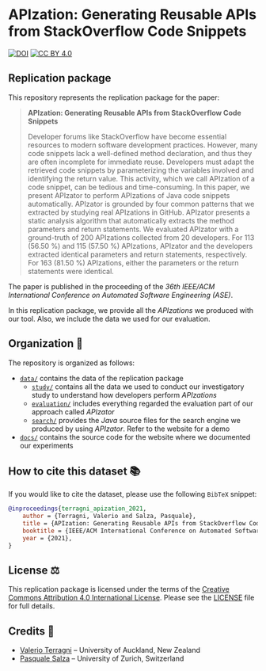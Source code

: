 # APIzation: Generating Reusable APIs from StackOverflow Code Snippets

[![DOI](https://zenodo.org/badge/276175723.svg)](https://zenodo.org/badge/latestdoi/276175723)
[![CC BY 4.0](https://img.shields.io/badge/License-CC%20BY%204.0-lightgrey.svg)](http://creativecommons.org/licenses/by/4.0/)

## Replication package

This repository represents the replication package for the paper:

> **APIzation: Generating Reusable APIs from StackOverflow Code Snippets**
>
> Developer forums like StackOverflow have become essential resources to modern software development practices. However, many code snippets lack a well-defined method declaration, and thus they are often incomplete for immediate reuse. Developers must adapt the retrieved code snippets by parameterizing the variables involved and identifying the return value. This activity, which we call APIzation of a code snippet, can be tedious and time-consuming. In this paper, we present APIzator to perform APIzations of Java code snippets automatically. APIzator is grounded by four common patterns that we extracted by studying real APIzations in GitHub. APIzator presents a static analysis algorithm that automatically extracts the method parameters and return statements. We evaluated APIzator with a ground-truth of 200 APIzations collected from 20 developers. For 113 (56.50 %) and 115 (57.50 %) APIzations, APIzator and the developers extracted identical parameters and return statements, respectively. For 163 (81.50 %) APIzations, either the parameters or the return statements were identical.

The paper is published in the proceeding of the *36th IEEE/ACM International Conference on Automated Software Engineering (ASE)*.

In this replication package, we provide all the *APIzations* we produced with our tool.
Also, we include the data we used for our evaluation.

## Organization :open_file_folder:

The repository is organized as follows:

* [`data/`](data/) contains the data of the replication package
  * [`study/`](study/) contains all the data we used to conduct our investigatory study to understand how developers perform *APIzations*
  * [`evaluation/`](evaluation/) includes everything regarded the evaluation part of our approach called *APIzator*
  * [`search/`](search/) provides the *Java* source files for the search engine we produced by using *APIzator*. Refer to the website for a demo
* [`docs/`](docs/) contains the source code for the website where we documented our experiments

## How to cite this dataset :books:

If you would like to cite the dataset, please use the following `BibTeX` snippet:

```bibtex
@inproceedings{terragni_apization_2021,
    author = {Terragni, Valerio and Salza, Pasquale},
    title = {APIzation: Generating Reusable APIs from StackOverflow Code Snippets},
    booktitle = {IEEE/ACM International Conference on Automated Software Engineering (ASE)},
    year = {2021},
}
```

## License :balance_scale:

This replication package is licensed under the terms of the [Creative Commons Attribution 4.0 International License](http://creativecommons.org/licenses/by/4.0/).
Please see the [LICENSE](LICENSE) file for full details.

## Credits :pray:

* [Valerio Terragni](mailto:valerio.terragni@usi.ch) – University of Auckland, New Zealand
* [Pasquale Salza](mailto:salza@ifi.uzh.ch) – University of Zurich, Switzerland
